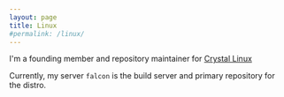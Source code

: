 ```yaml
---
layout: page
title: Linux
#permalink: /linux/
---
```


I'm a founding member and repository maintainer for [Crystal Linux](https://getcryst.al)

Currently, my server `falcon` is the build server and primary repository for the distro.